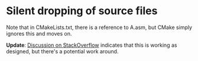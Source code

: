 # Silent dropping of source files

Note that in CMakeLists.txt, there is a reference to A.asm, but CMake simply 
ignores this and moves on. 

**Update**: [Discussion on StackOverflow][1] indicates that this is working as designed, but there's a potential work around. 

[1]: https://stackoverflow.com/q/44930408/1074413
